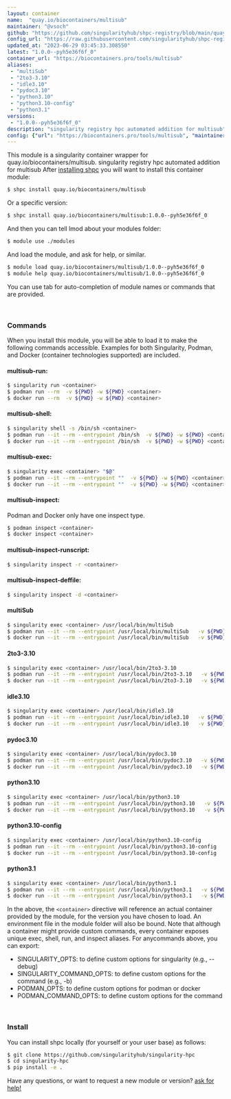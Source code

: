 ```yaml
---
layout: container
name:  "quay.io/biocontainers/multisub"
maintainer: "@vsoch"
github: "https://github.com/singularityhub/shpc-registry/blob/main/quay.io/biocontainers/multisub/container.yaml"
config_url: "https://raw.githubusercontent.com/singularityhub/shpc-registry/main/quay.io/biocontainers/multisub/container.yaml"
updated_at: "2023-06-29 03:45:33.308550"
latest: "1.0.0--pyh5e36f6f_0"
container_url: "https://biocontainers.pro/tools/multisub"
aliases:
 - "multiSub"
 - "2to3-3.10"
 - "idle3.10"
 - "pydoc3.10"
 - "python3.10"
 - "python3.10-config"
 - "python3.1"
versions:
 - "1.0.0--pyh5e36f6f_0"
description: "singularity registry hpc automated addition for multisub"
config: {"url": "https://biocontainers.pro/tools/multisub", "maintainer": "@vsoch", "description": "singularity registry hpc automated addition for multisub", "latest": {"1.0.0--pyh5e36f6f_0": "sha256:97ce32b60e254d817c9d3ed0b68be2b6ad8fd03504f27ba79df83dbb999ff475"}, "tags": {"1.0.0--pyh5e36f6f_0": "sha256:97ce32b60e254d817c9d3ed0b68be2b6ad8fd03504f27ba79df83dbb999ff475"}, "docker": "quay.io/biocontainers/multisub", "aliases": {"multiSub": "/usr/local/bin/multiSub", "2to3-3.10": "/usr/local/bin/2to3-3.10", "idle3.10": "/usr/local/bin/idle3.10", "pydoc3.10": "/usr/local/bin/pydoc3.10", "python3.10": "/usr/local/bin/python3.10", "python3.10-config": "/usr/local/bin/python3.10-config", "python3.1": "/usr/local/bin/python3.1"}}
---
```


This module is a singularity container wrapper for quay.io/biocontainers/multisub.
singularity registry hpc automated addition for multisub
After [installing shpc](#install) you will want to install this container module:


```bash
$ shpc install quay.io/biocontainers/multisub
```

Or a specific version:

```bash
$ shpc install quay.io/biocontainers/multisub:1.0.0--pyh5e36f6f_0
```

And then you can tell lmod about your modules folder:

```bash
$ module use ./modules
```

And load the module, and ask for help, or similar.

```bash
$ module load quay.io/biocontainers/multisub/1.0.0--pyh5e36f6f_0
$ module help quay.io/biocontainers/multisub/1.0.0--pyh5e36f6f_0
```

You can use tab for auto-completion of module names or commands that are provided.

<br>

### Commands

When you install this module, you will be able to load it to make the following commands accessible.
Examples for both Singularity, Podman, and Docker (container technologies supported) are included.

#### multisub-run:

```bash
$ singularity run <container>
$ podman run --rm  -v ${PWD} -w ${PWD} <container>
$ docker run --rm  -v ${PWD} -w ${PWD} <container>
```

#### multisub-shell:

```bash
$ singularity shell -s /bin/sh <container>
$ podman run --it --rm --entrypoint /bin/sh  -v ${PWD} -w ${PWD} <container>
$ docker run --it --rm --entrypoint /bin/sh  -v ${PWD} -w ${PWD} <container>
```

#### multisub-exec:

```bash
$ singularity exec <container> "$@"
$ podman run --it --rm --entrypoint ""  -v ${PWD} -w ${PWD} <container> "$@"
$ docker run --it --rm --entrypoint ""  -v ${PWD} -w ${PWD} <container> "$@"
```

#### multisub-inspect:

Podman and Docker only have one inspect type.

```bash
$ podman inspect <container>
$ docker inspect <container>
```

#### multisub-inspect-runscript:

```bash
$ singularity inspect -r <container>
```

#### multisub-inspect-deffile:

```bash
$ singularity inspect -d <container>
```


#### multiSub

```bash
$ singularity exec <container> /usr/local/bin/multiSub
$ podman run --it --rm --entrypoint /usr/local/bin/multiSub   -v ${PWD} -w ${PWD} <container> -c " $@"
$ docker run --it --rm --entrypoint /usr/local/bin/multiSub   -v ${PWD} -w ${PWD} <container> -c " $@"
```


#### 2to3-3.10

```bash
$ singularity exec <container> /usr/local/bin/2to3-3.10
$ podman run --it --rm --entrypoint /usr/local/bin/2to3-3.10   -v ${PWD} -w ${PWD} <container> -c " $@"
$ docker run --it --rm --entrypoint /usr/local/bin/2to3-3.10   -v ${PWD} -w ${PWD} <container> -c " $@"
```


#### idle3.10

```bash
$ singularity exec <container> /usr/local/bin/idle3.10
$ podman run --it --rm --entrypoint /usr/local/bin/idle3.10   -v ${PWD} -w ${PWD} <container> -c " $@"
$ docker run --it --rm --entrypoint /usr/local/bin/idle3.10   -v ${PWD} -w ${PWD} <container> -c " $@"
```


#### pydoc3.10

```bash
$ singularity exec <container> /usr/local/bin/pydoc3.10
$ podman run --it --rm --entrypoint /usr/local/bin/pydoc3.10   -v ${PWD} -w ${PWD} <container> -c " $@"
$ docker run --it --rm --entrypoint /usr/local/bin/pydoc3.10   -v ${PWD} -w ${PWD} <container> -c " $@"
```


#### python3.10

```bash
$ singularity exec <container> /usr/local/bin/python3.10
$ podman run --it --rm --entrypoint /usr/local/bin/python3.10   -v ${PWD} -w ${PWD} <container> -c " $@"
$ docker run --it --rm --entrypoint /usr/local/bin/python3.10   -v ${PWD} -w ${PWD} <container> -c " $@"
```


#### python3.10-config

```bash
$ singularity exec <container> /usr/local/bin/python3.10-config
$ podman run --it --rm --entrypoint /usr/local/bin/python3.10-config   -v ${PWD} -w ${PWD} <container> -c " $@"
$ docker run --it --rm --entrypoint /usr/local/bin/python3.10-config   -v ${PWD} -w ${PWD} <container> -c " $@"
```


#### python3.1

```bash
$ singularity exec <container> /usr/local/bin/python3.1
$ podman run --it --rm --entrypoint /usr/local/bin/python3.1   -v ${PWD} -w ${PWD} <container> -c " $@"
$ docker run --it --rm --entrypoint /usr/local/bin/python3.1   -v ${PWD} -w ${PWD} <container> -c " $@"
```



In the above, the `<container>` directive will reference an actual container provided
by the module, for the version you have chosen to load. An environment file in the
module folder will also be bound. Note that although a container
might provide custom commands, every container exposes unique exec, shell, run, and
inspect aliases. For anycommands above, you can export:

 - SINGULARITY_OPTS: to define custom options for singularity (e.g., --debug)
 - SINGULARITY_COMMAND_OPTS: to define custom options for the command (e.g., -b)
 - PODMAN_OPTS: to define custom options for podman or docker
 - PODMAN_COMMAND_OPTS: to define custom options for the command

<br>

### Install

You can install shpc locally (for yourself or your user base) as follows:

```bash
$ git clone https://github.com/singularityhub/singularity-hpc
$ cd singularity-hpc
$ pip install -e .
```

Have any questions, or want to request a new module or version? [ask for help!](https://github.com/singularityhub/singularity-hpc/issues)